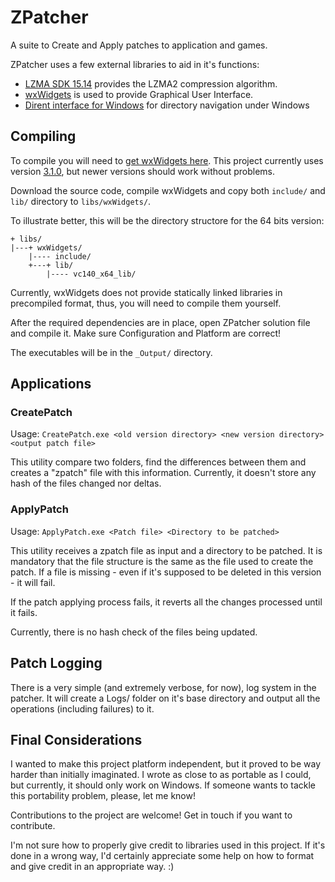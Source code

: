 # ZPatcher

A suite to Create and Apply patches to application and games.

ZPatcher uses a few external libraries to aid in it's functions:

- [LZMA SDK 15.14][1] provides the LZMA2 compression algorithm.
- [wxWidgets][2] is used to provide Graphical User Interface.
- [Dirent interface for Windows][3] for directory navigation under Windows

## Compiling

To compile you will need to [get wxWidgets here][4].
This project currently uses version [3.1.0][5], but newer versions should work without problems.

Download the source code, compile wxWidgets and copy both ```include/``` and ```lib/``` directory to ```libs/wxWidgets/```.

To illustrate better, this will be the directory structore for the 64 bits version:
```
+ libs/
|---+ wxWidgets/
    |---- include/
	+---+ lib/
	    |---- vc140_x64_lib/
```

Currently, wxWidgets does not provide statically linked libraries in precompiled format, thus, you will need to compile them yourself.

After the required dependencies are in place, open ZPatcher solution file and compile it. Make sure Configuration and Platform are correct!

The executables will be in the ```_Output/``` directory.

## Applications

### CreatePatch

Usage:
```CreatePatch.exe <old version directory> <new version directory> <output patch file>```

This utility compare two folders, find the differences between them and creates a "zpatch" file with this information.
Currently, it doesn't store any hash of the files changed nor deltas.

### ApplyPatch

Usage:
```ApplyPatch.exe <Patch file> <Directory to be patched>```

This utility receives a zpatch file as input and a directory to be patched.
It is mandatory that the file structure is the same as the file used to create the patch.
If a file is missing - even if it's supposed to be deleted in this version - it will fail.

If the patch applying process fails, it reverts all the changes processed until it fails.

Currently, there is no hash check of the files being updated.

## Patch Logging

There is a very simple (and extremely verbose, for now), log system in the patcher.
It will create a Logs/ folder on it's base directory and output all the operations (including failures) to it.

## Final Considerations

I wanted to make this project platform independent, but it proved to be way harder than initially imaginated.
I wrote as close to as portable as I could, but currently, it should only work on Windows. If someone wants to tackle this portability problem, please, let me know!

Contributions to the project are welcome! Get in touch if you want to contribute.

I'm not sure how to properly give credit to libraries used in this project.
If it's done in a wrong way, I'd certainly appreciate some help on how to format and give credit in an appropriate way. :)

[1]: http://www.7-zip.org/sdk.html
[2]: http://www.wxwidgets.org/
[3]: https://github.com/tronkko/dirent
[4]: https://github.com/wxWidgets/wxWidgets/releases
[5]: https://github.com/wxWidgets/wxWidgets/releases/tag/v3.1.0
